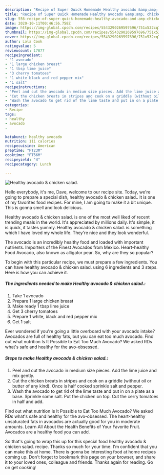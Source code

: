 ```yaml
---
description: "Recipe of Super Quick Homemade Healthy avocado &amp;amp; chicken salad."
title: "Recipe of Super Quick Homemade Healthy avocado &amp;amp; chicken salad."
slug: 556-recipe-of-super-quick-homemade-healthy-avocado-and-amp-chicken-salad
date: 2020-10-11T00:46:56.758Z
image: https://img-global.cpcdn.com/recipes/5543290269597696/751x532cq70/healthy-avocado-chicken-salad-recipe-main-photo.jpg
thumbnail: https://img-global.cpcdn.com/recipes/5543290269597696/751x532cq70/healthy-avocado-chicken-salad-recipe-main-photo.jpg
cover: https://img-global.cpcdn.com/recipes/5543290269597696/751x532cq70/healthy-avocado-chicken-salad-recipe-main-photo.jpg
author: Lola Cook
ratingvalue: 5
reviewcount: 17077
recipeingredient:
- "1 avocado"
- "1 large chicken breast"
- "1 tbsp lime juice"
- "3 cherry tomatoes"
- "1 white black and red pepper mix"
- "1 salt"
recipeinstructions:
- "Peel and cut the avocado in medium size pieces. Add the lime juice and mix gently."
- "Cut the chicken breats in stripes and cook on a griddle (without oil or butter of any kind). Once is half cooked sprinkle salt and pepper."
- "Wash the avocado to get rid of the lime taste and put in on a plate as a base. Sprinkle some salt. Put fhe chicken on top. Cut the cerry tomatoes in half and add."
categories:
- Recipe
tags:
- healthy
- avocado
- 

katakunci: healthy avocado  
nutrition: 111 calories
recipecuisine: American
preptime: "PT23M"
cooktime: "PT56M"
recipeyield: "4"
recipecategory: Lunch

---
```



![Healthy avocado &amp; chicken salad.](https://img-global.cpcdn.com/recipes/5543290269597696/751x532cq70/healthy-avocado-chicken-salad-recipe-main-photo.jpg)

Hello everybody, it's me, Dave, welcome to our recipe site. Today, we're going to prepare a special dish, healthy avocado &amp; chicken salad.. It is one of my favorites food recipes. For mine, I am going to make it a bit unique. This is gonna smell and look delicious.

Healthy avocado &amp; chicken salad. is one of the most well liked of recent trending meals in the world. It's appreciated by millions daily. It's simple, it is quick, it tastes yummy. Healthy avocado &amp; chicken salad. is something which I have loved my whole life. They're nice and they look wonderful.

The avocado is an incredibly healthy food and loaded with important nutrients. Importers of the Finest Avocados from Mexico. Heart-healthy Food Avocado, also known as alligator pear. So, why are they so popular?


To begin with this particular recipe, we must prepare a few ingredients. You can have healthy avocado &amp; chicken salad. using 6 ingredients and 3 steps. Here is how you can achieve it.

<!--inarticleads1-->

##### The ingredients needed to make Healthy avocado &amp; chicken salad.:

1. Take 1 avocado
1. Prepare 1 large chicken breast
1. Make ready 1 tbsp lime juice
1. Get 3 cherry tomatoes
1. Prepare 1 white, black and red pepper mix
1. Get 1 salt


Ever wondered if you&#39;re going a little overboard with your avocado intake? Avocados are full of healthy fats, but you can eat too much avocado. Find out what nutrition Is It Possible to Eat Too Much Avocado? We asked RDs what&#39;s safe and healthy for the avo-obsessed. 

<!--inarticleads2-->

##### Steps to make Healthy avocado &amp; chicken salad.:

1. Peel and cut the avocado in medium size pieces. Add the lime juice and mix gently.
1. Cut the chicken breats in stripes and cook on a griddle (without oil or butter of any kind). Once is half cooked sprinkle salt and pepper.
1. Wash the avocado to get rid of the lime taste and put in on a plate as a base. Sprinkle some salt. Put fhe chicken on top. Cut the cerry tomatoes in half and add.


Find out what nutrition Is It Possible to Eat Too Much Avocado? We asked RDs what&#39;s safe and healthy for the avo-obsessed. The heart-healthy unsaturated fats in avocados are actually good for you in moderate amounts. Learn All About the Health Benefits of Your Favorite Fruit. Avocados are a healthy food you can add. 

So that's going to wrap this up for this special food healthy avocado &amp; chicken salad. recipe. Thanks so much for your time. I'm confident that you can make this at home. There is gonna be interesting food at home recipes coming up. Don't forget to bookmark this page on your browser, and share it to your loved ones, colleague and friends. Thanks again for reading. Go on get cooking!
